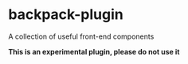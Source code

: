 # backpack-plugin
A collection of useful front-end components

**This is an experimental plugin, please do not use it**
